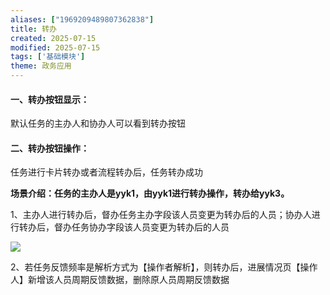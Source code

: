 ```yaml
---
aliases: ["1969209489807362838"]
title: 转办
created: 2025-07-15
modified: 2025-07-15
tags: ['基础模块']
theme: 政务应用
---
```


#### 一、转办按钮显示：

默认任务的主办人和协办人可以看到转办按钮

#### 二、转办按钮操作：

任务进行卡片转办或者流程转办后，任务转办成功

**场景介绍：任务的主办人是yyk1，由yyk1进行转办操作，转办给yyk3。**

1、主办人进行转办后，督办任务主办字段该人员变更为转办后的人员；协办人进行转办后，督办任务协办字段该人员变更为转办后的人员

![](https://myhelpdoc.oss-cn-heyuan.aliyuncs.com/mdimages/55a27e27c2fdc73cc82618bb6e9321f5.jpg)

2、若任务反馈频率是解析方式为【操作者解析】，则转办后，进展情况页【操作人】新增该人员周期反馈数据，删除原人员周期反馈数据

